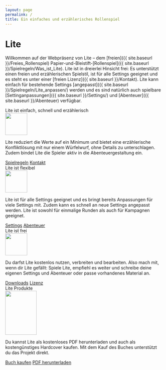 ```yaml
---
layout: page
permalink: /
title: Ein einfaches und erzählerisches Rollenspiel
---
```


# Lite

Willkommen auf der Webpräsenz von Lite – dem [freien]({{ site.baseurl }}/Freies_Rollenspiel) Papier-und-Bleistift-[Rollenspiel]({{ site.baseurl }}/Spielregeln/Was_ist_Lite). Lite ist in dreierlei Hinsicht frei: Es unterstützt einen freien und erzählerischen Spielstil, ist für alle Settings geeignet und es steht es unter einer [freien Lizenz]({{ site.baseurl }}/Kontakt). Lite kann einfach für bestehende Settings [angepasst]({{ site.baseurl }}/Spielregeln/Lite_anpassen/) werden und es sind natürlich auch spielbare [Settinganpassungen]({{ site.baseurl }}/Settings/) und [Abenteuer]({{ site.baseurl }}/Abenteuer) verfügbar.

<div class="row row-cols-1 row-cols-md-2 g-4">
    <div class="col">
        <div class="card mb-3 bg-blue text-light h-100">
            <div class="card-header">Lite ist einfach, schnell und erzählerisch</div>
            <div class="card-body pb-0">
                <div class="row g-0">
                    <div class="col-sm-4 d-flex p-3 justify-content-center align-items-center">
                        <img src="{{ site.baseurl }}/assets/images/icons/erzaehlerisch.png" width="70" height="70">
                    </div>
                    <div class="col-sm-8">
                        <p class="card-text">Lite reduziert die Werte auf ein Minimum und bietet eine erzählerische Konfliktlösung mit nur einem Würfelwurf, ohne Details zu unterschlagen. Zudem bindet Lite die Spieler aktiv in die Abenteuergestaltung ein.</p>
                    </div>
                </div>
            </div>
            <div class="card-footer d-flex justify-content-between">
                <a href="{{ site.baseurl }}/Spielregeln/" class="text-light">Spielregeln</a>
                <a href="{{ site.baseurl }}/Kontakt" class="text-light">Kontakt</a>
            </div>
        </div>
    </div>
    <div class="col">
        <div class="card mb-3 bg-orange text-light h-100">
            <div class="card-header">Lite ist flexibel</div>
            <div class="card-body pb-0">
                <div class="row g-0">
                    <div class="col-sm-4 d-flex p-3 justify-content-center align-items-center">
                        <img src="{{ site.baseurl }}/assets/images/icons/flexibel.png" width="70" height="70">
                    </div>
                    <div class="col-sm-8">
                        <p class="card-text">Lite ist für alle Settings geeignet und es bringt bereits Anpassungen für viele Settings mit. Zudem kann es schnell an neue Settings angepasst werden. Lite ist sowohl für einmalige Runden als auch für Kampagnen geeignet.</p>
                    </div>
                </div>
            </div>
            <div class="card-footer d-flex justify-content-between">
                <a href="{{ site.baseurl }}/Settings/" class="text-light">Settings</a>
                <a href="{{ site.baseurl }}/Abenteuer" class="text-light">Abenteuer</a>
            </div>
        </div>
    </div>
    <div class="col">
        <div class="card mb-3 bg-green text-light h-100">
            <div class="card-header">Lite ist frei</div>
            <div class="card-body pb-0">
                <div class="row g-0">
                    <div class="col-sm-4 d-flex p-3 justify-content-center align-items-center">
                        <img src="{{ site.baseurl }}/assets/images/icons/frei.png" width="70" height="70">
                    </div>
                    <div class="col-sm-8">
                        <p class="card-text">Du darfst Lite kostenlos nutzen, verbreiten und bearbeiten. Also mach mit, wenn dir Lite gefällt: Spiele Lite, empfiehl es weiter und schreibe deine eigenen Settings und Abenteuer oder passe vorhandenes Material an.</p>
                    </div>
                </div>
            </div>
            <div class="card-footer d-flex justify-content-between">
                <a class="text-light" href="{{ site.baseurl }}/Publikationen/">Downloads</a>
                <a class="text-light" href="{{ site.baseurl }}/Kontakt">Lizenz</a>
            </div>
        </div>
    </div>
    <div class="col">
        <div class="card mb-3 bg-blue text-light h-100">
            <div class="card-header">Lite Produkte</div>
            <div class="card-body pb-0">
                <div class="row g-0">
                    <div class="col-sm-4 d-flex px-3 justify-content-center align-items-center">
                        <img src="{{ site.baseurl }}/assets/images/thumbnails/grundregelwerkv2.png" width="100" height="140" class="border border-white">
                    </div>
                    <div class="col-sm-8">
                        <p class="card-text">Du kannst Lite als kostenloses PDF herunterladen und auch als kostengünstiges Hardcover kaufen. Mit dem Kauf des Buches unterstützt du das Projekt direkt.</p>
                    </div>
                </div>
            </div>
            <div class="card-footer d-flex justify-content-between">
                <a class="text-light" href="{{ site.baseurl }}/Publikationen/">Buch kaufen</a>
                <a class="text-light" href="{{ site.baseurl }}/Publikationen/">PDF herunterladen</a>
            </div>
        </div>
    </div>
</div>
